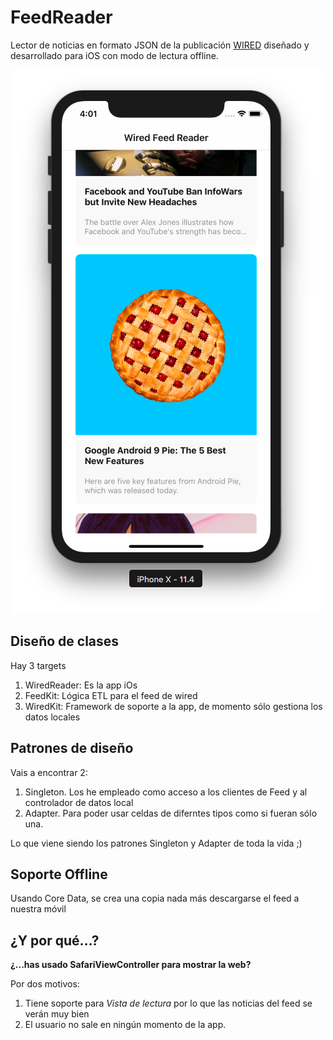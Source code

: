 # FeedReader
Lector de noticias en formato JSON de la publicación [WIRED](https://www.wired.com/about/rss_feeds/) diseñado y desarrollado para iOS con modo de lectura offline.

![Pantallazo](https://github.com/fitomad/FeedReader/blob/master/Screenshots/Captura%20de%20pantalla%202018-08-08%20a%20las%204.01.50.png?raw=true) 

## Diseño de clases

Hay 3 targets

1. WiredReader: Es la app iOs
2. FeedKit: Lógica ETL para el feed de wired
3. WiredKit: Framework de soporte a la app, de momento sólo gestiona los datos locales

##  Patrones de diseño

Vais a encontrar 2:

1. Singleton. Los he empleado como acceso a los clientes de Feed y al controlador de datos local
2. Adapter. Para poder usar celdas de diferntes tipos como si fueran sólo una. 

Lo que viene siendo los patrones Singleton y Adapter de toda la vida ;)


## Soporte Offline

Usando Core Data, se crea una copia nada más descargarse el feed a nuestra móvil

## ¿Y por qué...?

**¿...has usado SafariViewController para mostrar la web?**

Por dos motivos:
1. Tiene soporte para *Vista de lectura* por lo que las noticias del feed se verán muy bien
2. El usuario no sale en ningún momento de la app.
